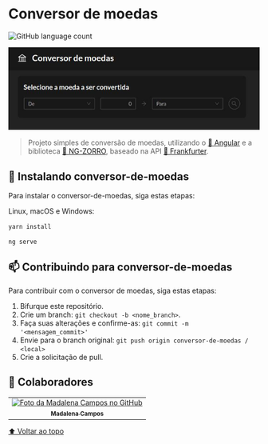 # Conversor de moedas

![GitHub language count](https://img.shields.io/badge/Angular-DD0031?style=for-the-badge&logo=angular&logoColor=white)

<img src="home.jpg" alt="Home do aplicativo">

> Projeto simples de conversão de moedas, utilizando o <a href="https://angular.io/">🔗 Angular</a> e a biblioteca <a href="https://ng.ant.design/docs/introduce/en">🔗 NG-ZORRO</a>, baseado na API <a href="https://www.frankfurter.app/">🔗 Frankfurter</a>.

## 🚀 Instalando conversor-de-moedas

Para instalar o conversor-de-moedas, siga estas etapas:

Linux, macOS e Windows:
```
yarn install
```
```
ng serve
```

## 📫 Contribuindo para conversor-de-moedas  

Para contribuir com o conversor de moedas, siga estas etapas:

1. Bifurque este repositório.
2. Crie um branch: `git checkout -b <nome_branch>`.
3. Faça suas alterações e confirme-as: `git commit -m '<mensagem_commit>'`
4. Envie para o branch original: `git push origin conversor-de-moedas / <local>`
5. Crie a solicitação de pull.

## 🤝 Colaboradores

<table>
  <tr>
    <td align="center">
      <a href="#">
        <img src="https://avatars.githubusercontent.com/u/71613655?s=400&u=72919061aa963579cfa8ecc8d9cc7933fb24a032&v=4" width="100px;" alt="Foto da Madalena Campos no GitHub"/><br>
        <sub>
          <b>Madalena Campos</b>
        </sub>
      </a>
    </td>
  </tr>
</table>

[⬆ Voltar ao topo](#conversor-de-moedas)<br>
